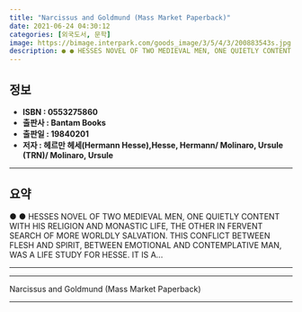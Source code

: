 ```yaml
---
title: "Narcissus and Goldmund (Mass Market Paperback)"
date: 2021-06-24 04:30:12
categories: [외국도서, 문학]
image: https://bimage.interpark.com/goods_image/3/5/4/3/200883543s.jpg
description: ● ● HESSES NOVEL OF TWO MEDIEVAL MEN, ONE QUIETLY CONTENT WITH HIS RELIGION AND MONASTIC LIFE, THE OTHER IN FERVENT SEARCH OF MORE WORLDLY SALVATION. THIS
---
```


## **정보**

- **ISBN : 0553275860**
- **출판사 : Bantam Books**
- **출판일 : 19840201**
- **저자 : 헤르만 헤세(Hermann Hesse),Hesse, Hermann/ Molinaro, Ursule (TRN)/ Molinaro, Ursule**

------



## **요약**

●  ●  HESSES NOVEL OF TWO MEDIEVAL MEN, ONE QUIETLY  CONTENT WITH HIS RELIGION AND MONASTIC LIFE, THE  OTHER IN FERVENT SEARCH OF MORE WORLDLY SALVATION.  THIS CONFLICT BETWEEN FLESH AND SPIRIT, BETWEEN  EMOTIONAL AND CONTEMPLATIVE MAN, WAS A LIFE STUDY FOR  HESSE. IT IS A... 

------



------


Narcissus and Goldmund (Mass Market Paperback) 

------


